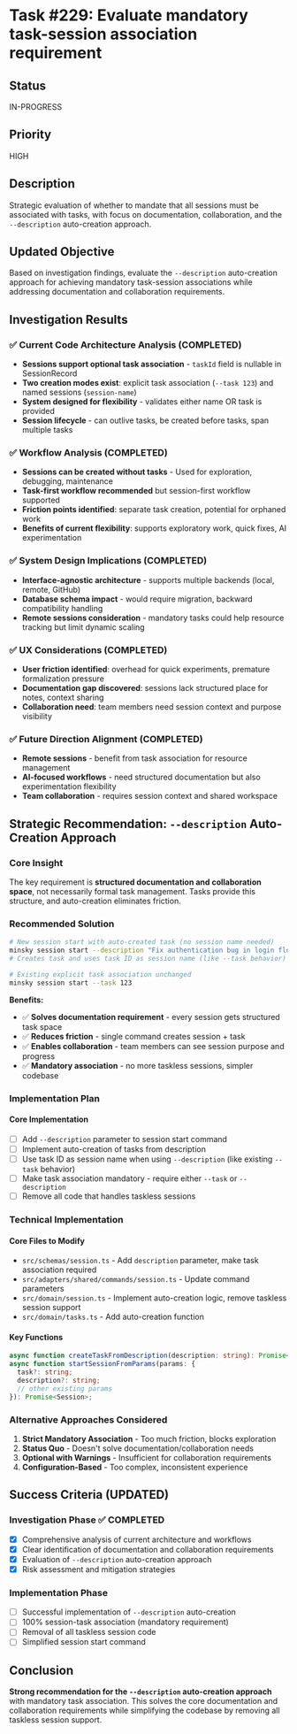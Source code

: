 # Task #229: Evaluate mandatory task-session association requirement

## Status

IN-PROGRESS

## Priority

HIGH

## Description

Strategic evaluation of whether to mandate that all sessions must be associated with tasks, with focus on documentation, collaboration, and the `--description` auto-creation approach.

## Updated Objective

Based on investigation findings, evaluate the `--description` auto-creation approach for achieving mandatory task-session associations while addressing documentation and collaboration requirements.

## Investigation Results

### ✅ Current Code Architecture Analysis (COMPLETED)

- **Sessions support optional task association** - `taskId` field is nullable in SessionRecord
- **Two creation modes exist**: explicit task association (`--task 123`) and named sessions (`session-name`)
- **System designed for flexibility** - validates either name OR task is provided
- **Session lifecycle** - can outlive tasks, be created before tasks, span multiple tasks

### ✅ Workflow Analysis (COMPLETED)

- **Sessions can be created without tasks** - Used for exploration, debugging, maintenance
- **Task-first workflow recommended** but session-first workflow supported
- **Friction points identified**: separate task creation, potential for orphaned work
- **Benefits of current flexibility**: supports exploratory work, quick fixes, AI experimentation

### ✅ System Design Implications (COMPLETED)

- **Interface-agnostic architecture** - supports multiple backends (local, remote, GitHub)
- **Database schema impact** - would require migration, backward compatibility handling
- **Remote sessions consideration** - mandatory tasks could help resource tracking but limit dynamic scaling

### ✅ UX Considerations (COMPLETED)

- **User friction identified**: overhead for quick experiments, premature formalization pressure
- **Documentation gap discovered**: sessions lack structured place for notes, context sharing
- **Collaboration need**: team members need session context and purpose visibility

### ✅ Future Direction Alignment (COMPLETED)

- **Remote sessions** - benefit from task association for resource management
- **AI-focused workflows** - need structured documentation but also experimentation flexibility
- **Team collaboration** - requires session context and shared workspace

## Strategic Recommendation: `--description` Auto-Creation Approach

### Core Insight

The key requirement is **structured documentation and collaboration space**, not necessarily formal task management. Tasks provide this structure, and auto-creation eliminates friction.

### Recommended Solution

```bash
# New session start with auto-created task (no session name needed)
minsky session start --description "Fix authentication bug in login flow"
# Creates task and uses task ID as session name (like --task behavior)

# Existing explicit task association unchanged
minsky session start --task 123
```

**Benefits:**

- ✅ **Solves documentation requirement** - every session gets structured task space
- ✅ **Reduces friction** - single command creates session + task
- ✅ **Enables collaboration** - team members can see session purpose and progress
- ✅ **Mandatory association** - no more taskless sessions, simpler codebase

### Implementation Plan

#### Core Implementation

- [ ] Add `--description` parameter to session start command
- [ ] Implement auto-creation of tasks from description
- [ ] Use task ID as session name when using `--description` (like existing `--task` behavior)
- [ ] Make task association mandatory - require either `--task` or `--description`
- [ ] Remove all code that handles taskless sessions

### Technical Implementation

#### Core Files to Modify

- `src/schemas/session.ts` - Add `description` parameter, make task association required
- `src/adapters/shared/commands/session.ts` - Update command parameters
- `src/domain/session.ts` - Implement auto-creation logic, remove taskless session support
- `src/domain/tasks.ts` - Add auto-creation function

#### Key Functions

```typescript
async function createTaskFromDescription(description: string): Promise<Task>;
async function startSessionFromParams(params: {
  task?: string;
  description?: string;
  // other existing params
}): Promise<Session>;
```

### Alternative Approaches Considered

1. **Strict Mandatory Association** - Too much friction, blocks exploration
2. **Status Quo** - Doesn't solve documentation/collaboration needs
3. **Optional with Warnings** - Insufficient for collaboration requirements
4. **Configuration-Based** - Too complex, inconsistent experience

## Success Criteria (UPDATED)

### Investigation Phase ✅ COMPLETED

- [x] Comprehensive analysis of current architecture and workflows
- [x] Clear identification of documentation and collaboration requirements
- [x] Evaluation of `--description` auto-creation approach
- [x] Risk assessment and mitigation strategies

### Implementation Phase

- [ ] Successful implementation of `--description` auto-creation
- [ ] 100% session-task association (mandatory requirement)
- [ ] Removal of all taskless session code
- [ ] Simplified session start command

## Conclusion

**Strong recommendation for the `--description` auto-creation approach** with mandatory task association. This solves the core documentation and collaboration requirements while simplifying the codebase by removing all taskless session support.
